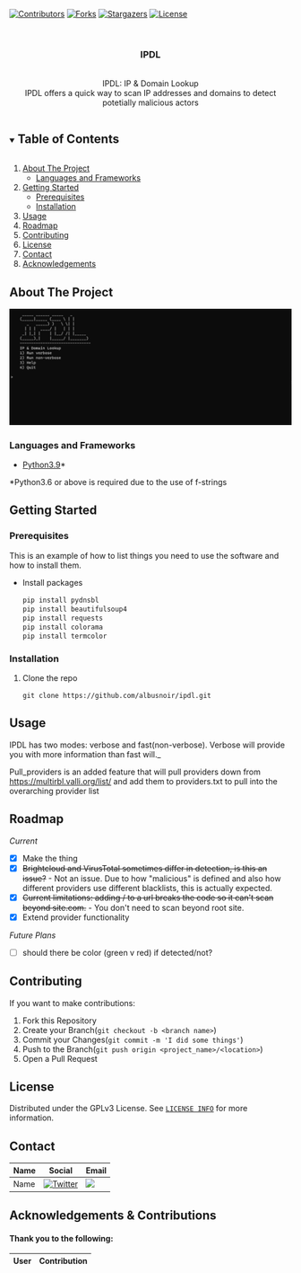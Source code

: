 <!-- PROJECT SHIELDS -->
[![Contributors][contributors-shield]][contributors-url]
[![Forks][forks-shield]][forks-url]
[![Stargazers][stars-shield]][stars-url]
[![License][license-shield]][license-url]


<!-- PROJECT LOGO -->
<br />
<h3 align="center">IPDL</h3>
<p align="center">
  <br />
  IPDL: IP & Domain Lookup<br>
  IPDL offers a quick way to scan IP addresses and domains to detect potetially malicious actors
</p>



<!-- TABLE OF CONTENTS -->
<details open="open">
  <summary><h2 style="display: inline-block">Table of Contents</h2></summary>
  <ol>
    <li>
      <a href="#about-the-project">About The Project</a>
      <ul>
        <li><a href="#languages-and-frameworks">Languages and Frameworks</a></li>
      </ul>
    </li>
    <li>
      <a href="#getting-started">Getting Started</a>
      <ul>
        <li><a href="#prerequisites">Prerequisites</a></li>
        <li><a href="#installation">Installation</a></li>
      </ul>
    </li>
    <li><a href="#usage">Usage</a></li>
    <li><a href="#roadmap">Roadmap</a></li>
    <li><a href="#contributing">Contributing</a></li>
    <li><a href="#license">License</a></li>
    <li><a href="#contact">Contact</a></li>
    <li><a href="#acknowledgements">Acknowledgements</a></li>
  </ol>
</details>



<!-- ABOUT THE PROJECT -->
## About The Project

![Demo](demo.gif)


### Languages and Frameworks

* [Python3.9](https://www.python.org/)*

*Python3.6 or above is required due to the use of f-strings



<!-- GETTING STARTED -->
## Getting Started

### Prerequisites

This is an example of how to list things you need to use the software and how to install them.
* Install packages
  ```
  pip install pydnsbl
  pip install beautifulsoup4
  pip install requests
  pip install colorama
  pip install termcolor
  ```

### Installation

1. Clone the repo
   ```
   git clone https://github.com/albusnoir/ipdl.git
   ```



<!-- USAGE EXAMPLES -->
## Usage

IPDL has two modes: verbose and fast(non-verbose). Verbose will provide you with more information than fast will._

Pull_providers is an added feature that will pull providers down from https://multirbl.valli.org/list/ and add them to providers.txt to pull into the overarching provider list 

<!-- ROADMAP -->
## Roadmap
_Current_
- [x] Make the thing
- [x] ~~Brightcloud and VirusTotal sometimes differ in detection, is this an issue?~~ - Not an issue. Due to how "malicious" is defined and also how different providers use different blacklists, this is actually expected.
- [x] ~~Current limitations: adding / to a url breaks the code so it can't scan beyond site.com.~~ - You don't need to scan beyond root site.
- [x] Extend provider functionality

_Future Plans_
- [ ] should there be color (green v red) if detected/not? 


<!-- CONTRIBUTING -->
## Contributing

If you want to make contributions:

1. Fork this Repository
2. Create your Branch(`git checkout -b <branch name>`)
3. Commit your Changes(`git commit -m 'I did some things'`)
4. Push to the Branch(`git push origin <project_name>/<location>`)
5. Open a Pull Request



<!-- LICENSE -->
## License

Distributed under the GPLv3 License. See [`LICENSE INFO`](https://choosealicense.com/) for more information.



<!-- CONTACT -->
## Contact

Name | Social | Email |
------------ | ------------- | ------------- |
Name | [![Twitter][twitter-shield]][twitter-url] | <a href="mailto:kalegithub@gmail.com"><img src="https://img.shields.io/badge/-email-Email?style=for-the-badge&logo=gmail&colorB=555"></a>



<!-- ACKNOWLEDGEMENTS -->
## Acknowledgements & Contributions

#### Thank you to the following:

User | Contribution |
------------ | ------------- |





<!-- MARKDOWN LINKS & IMAGES -->
<!-- https://www.markdownguide.org/basic-syntax/#reference-style-links -->
[contributors-shield]: https://img.shields.io/github/contributors/albusnoir/IPDL.svg?style=for-the-badge
[contributors-url]: https://github.com/albusnoir/IPDL/graphs/contributors
[forks-shield]: https://img.shields.io/github/forks/albusnoir/IPDL.svg?style=for-the-badge
[forks-url]: https://github.com/albusnoir/IPDL/network/members
[stars-shield]: https://img.shields.io/github/stars/albusnoir/IPDL.svg?style=for-the-badge
[stars-url]: https://github.com/albusnoir/IPDL/stargazers
[license-shield]: https://img.shields.io/github/license/albusnoir/IPDL.svg?style=for-the-badge
[license-url]: https://github.com/albusnoir/IPDL/blob/master/LICENSE
[twitter-shield]: https://img.shields.io/badge/-twitter-Twitter?style=for-the-badge&logo=twitter&colorB=555
[twitter-url]: https://twitter.com/kaleleafygreen
